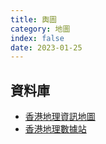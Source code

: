 ```yaml
---
title: 輿圖
category: 地圖
index: false
date: 2023-01-25
---
```

<adsense></adsense>

## 資料庫
- [香港地理資訊地圖](https://www.map.gov.hk/gm/)
- [香港地理數據站](https://geodata.gov.hk/gs/?l=zh-Hant-HK)